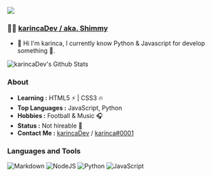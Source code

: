 ![](https://api.visitorbadge.io/api/VisitorHit?user=karincaDevf&repo=github-visitors-badge&countColor=%237B1E7A)

###  :man_technologist:  [karincaDev / aka. Shimmy](https://github.com/karincaDev)

* 👋 Hi I'm karinca, I currently know Python & Javascript for develop something 🚀. 

![karincaDev's Github Stats](https://github-readme-stats.vercel.app/api?username=CigolatliKarinca&theme=dark&show_icons=true)

### About

-  **Learning :** HTML5 :zap: | CSS3 :fire:    
-  **Top Languages :** JavaScript, Python
-  **Hobbies :** Football & Music :headphones:
-  **Status :** Not hireable 💼
-  **Contact Me :** [karincaDev](mailto:shimmyuwu03@gmail.com) / [karinca#0001](https://discord.gg/pEVS4A8vTe)


### Languages and Tools

![Markdown](https://img.shields.io/badge/markdown-%23000000.svg?style=for-the-badge&logo=markdown&logoColor=white)
![NodeJS](https://img.shields.io/badge/node.js-%2343853D.svg?style=for-the-badge&logo=node.js&logoColor=white)
![Python](https://img.shields.io/badge/python-%2314354C.svg?style=for-the-badge&logo=python&logoColor=white)
![JavaScript](https://img.shields.io/badge/javascript-%23323330.svg?style=for-the-badge&logo=javascript&logoColor=%23F7DF1E)
